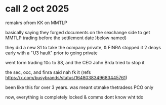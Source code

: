 # call 2 oct 2025

remakrs ofrom KK on MMTLP

basically saying they forged documents on the sexchange side to get MMTLP trading before the settlement date )below named)

they did a new S1 to take the ocmpany private, & FINRA stopped it 2 deays early with a "U3 hault" prior to going private 

went form trading 10c to $8, and the CEO John Brda tried to stop it 

the sec, occ, and finra said nah fk it (refs https://x.com/busybrands/status/1648038349683445761)

been like this for over 3 years. was meant otmake thetradess PCO only

now, everything is completely locked & comms dont know wht tdo 
